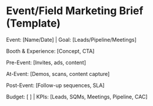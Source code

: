 # Event/Field Marketing Brief (Template)

Event: [Name/Date] | Goal: [Leads/Pipeline/Meetings]

Booth & Experience: [Concept, CTA]

Pre-Event: [Invites, ads, content]

At-Event: [Demos, scans, content capture]

Post-Event: [Follow-up sequences, SLA]

Budget: [ ] | KPIs: [Leads, SQMs, Meetings, Pipeline, CAC]